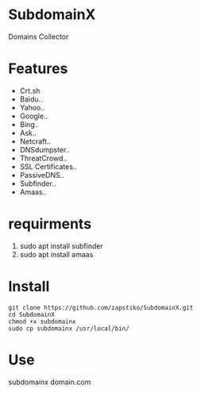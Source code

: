 # SubdomainX
Domains Collector 

# Features 
*  Crt.sh
*  Baidu..
*  Yahoo..
*  Google..
*  Bing..
*  Ask..
*  Netcraft..
*  DNSdumpster..
*  ThreatCrowd..
*  SSL Certificates..
*  PassiveDNS..
*  Subfinder..
*  Amaas..


# requirments 
1. sudo apt install subfinder
2. sudo apt install amaas

# Install

```
git clone https://github.com/zapstiko/SubdomainX.git
cd SubdomainX
chmod +x subdomainx
sudo cp subdomainx /usr/local/bin/
```

# Use 
subdomainx domain.com

